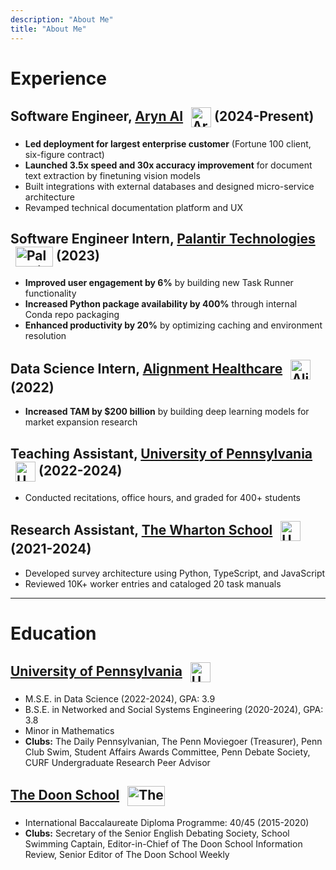 ```yaml
---
description: "About Me"
title: "About Me"
---
```


# Experience

## Software Engineer, [Aryn AI](https://www.aryn.ai/) <img src="/images/aryn.jpeg" alt="Aryn AI" width="32" height="32" style="vertical-align: middle; margin-left: 8px;"> (2024-Present)
- **Led deployment for largest enterprise customer** (Fortune 100 client, six-figure contract)
- **Launched 3.5x speed and 30x accuracy improvement** for document text extraction by finetuning vision models
- Built integrations with external databases and designed micro-service architecture
- Revamped technical documentation platform and UX

## Software Engineer Intern, [Palantir Technologies](https://www.palantir.com/) <img src="/images/palantir.jpg" alt="Palantir" width="60" height="32" style="vertical-align: middle; margin-left: 8px;"> (2023)
- **Improved user engagement by 6%** by building new Task Runner functionality
- **Increased Python package availability by 400%** through internal Conda repo packaging
- **Enhanced productivity by 20%** by optimizing caching and environment resolution

## Data Science Intern, [Alignment Healthcare](https://www.alignmenthealth.com/) <img src="/images/alignment.jpg" alt="Alignment Healthcare" width="32" height="32" style="vertical-align: middle; margin-left: 8px;"> (2022)
- **Increased TAM by $200 billion** by building deep learning models for market expansion research

## Teaching Assistant, [University of Pennsylvania](https://www.seas.upenn.edu/) <img src="/images/upenn.png" alt="UPenn" width="32" height="32" style="vertical-align: middle; margin-left: 8px;"> (2022-2024)
- Conducted recitations, office hours, and graded for 400+ students

## Research Assistant, [The Wharton School](https://www.wharton.upenn.edu/) <img src="/images/upenn.png" alt="UPenn" width="32" height="32" style="vertical-align: middle; margin-left: 8px;"> (2021-2024)
- Developed survey architecture using Python, TypeScript, and JavaScript
- Reviewed 10K+ worker entries and cataloged 20 task manuals

---

# Education

## [University of Pennsylvania](https://www.seas.upenn.edu/) <img src="/images/upenn.png" alt="UPenn" width="32" height="32" style="vertical-align: middle; margin-left: 8px;">
- M.S.E. in Data Science (2022-2024), GPA: 3.9
- B.S.E. in Networked and Social Systems Engineering (2020-2024), GPA: 3.8
- Minor in Mathematics
- **Clubs:** The Daily Pennsylvanian, The Penn Moviegoer (Treasurer), Penn Club Swim, Student Affairs Awards Committee, Penn Debate Society, CURF Undergraduate Research Peer Advisor

## [The Doon School](https://www.doonschool.com/) <img src="/images/the-doon-school.jpg" alt="The Doon School" width="60" height="32" style="vertical-align: middle; margin-left: 8px;">
- International Baccalaureate Diploma Programme: 40/45 (2015-2020)
- **Clubs:** Secretary of the Senior English Debating Society, School Swimming Captain, Editor-in-Chief of The Doon School Information Review, Senior Editor of The Doon School Weekly

